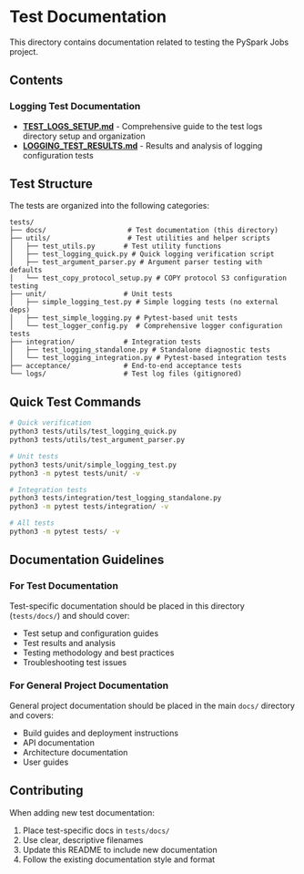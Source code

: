 # Test Documentation

This directory contains documentation related to testing the PySpark Jobs project.

## Contents

### Logging Test Documentation

- **[TEST_LOGS_SETUP.md](./TEST_LOGS_SETUP.md)** - Comprehensive guide to the test logs directory setup and organization
- **[LOGGING_TEST_RESULTS.md](./LOGGING_TEST_RESULTS.md)** - Results and analysis of logging configuration tests

## Test Structure

The tests are organized into the following categories:

```
tests/
├── docs/                    # Test documentation (this directory)
├── utils/                   # Test utilities and helper scripts
│   ├── test_utils.py       # Test utility functions
│   ├── test_logging_quick.py # Quick logging verification script
│   ├── test_argument_parser.py # Argument parser testing with defaults
│   └── test_copy_protocol_setup.py # COPY protocol S3 configuration testing
├── unit/                   # Unit tests
│   ├── simple_logging_test.py # Simple logging tests (no external deps)
│   ├── test_simple_logging.py # Pytest-based unit tests
│   └── test_logger_config.py  # Comprehensive logger configuration tests
├── integration/            # Integration tests
│   ├── test_logging_standalone.py # Standalone diagnostic tests
│   └── test_logging_integration.py # Pytest-based integration tests
├── acceptance/             # End-to-end acceptance tests
└── logs/                   # Test log files (gitignored)
```

## Quick Test Commands

```bash
# Quick verification
python3 tests/utils/test_logging_quick.py
python3 tests/utils/test_argument_parser.py

# Unit tests
python3 tests/unit/simple_logging_test.py
python3 -m pytest tests/unit/ -v

# Integration tests
python3 tests/integration/test_logging_standalone.py
python3 -m pytest tests/integration/ -v

# All tests
python3 -m pytest tests/ -v
```

## Documentation Guidelines

### For Test Documentation

Test-specific documentation should be placed in this directory (`tests/docs/`) and should cover:

- Test setup and configuration guides
- Test results and analysis
- Testing methodology and best practices
- Troubleshooting test issues

### For General Project Documentation

General project documentation should be placed in the main `docs/` directory and covers:

- Build guides and deployment instructions
- API documentation
- Architecture documentation
- User guides

## Contributing

When adding new test documentation:

1. Place test-specific docs in `tests/docs/`
2. Use clear, descriptive filenames
3. Update this README to include new documentation
4. Follow the existing documentation style and format
